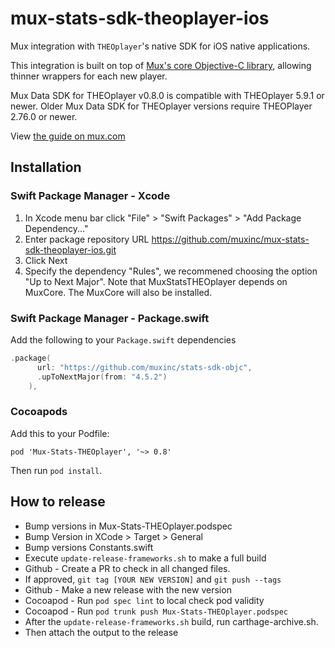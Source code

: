 # mux-stats-sdk-theoplayer-ios

Mux integration with `THEOplayer`'s native SDK for iOS native applications.

This integration is built on top of [Mux's core Objective-C library](https://github.com/muxinc/stats-sdk-objc), allowing thinner wrappers for each new player.

Mux Data SDK for THEOplayer v0.8.0 is compatible with THEOplayer 5.9.1 or newer. Older Mux Data SDK for THEOplayer versions require THEOPlayer 2.76.0 or newer.

View [the guide on mux.com](https://docs.mux.com/docs/theoplayer-sdk-for-ios)

## Installation

### Swift Package Manager - Xcode

1. In Xcode menu bar click "File" > "Swift Packages" > "Add Package Dependency..."
2. Enter package repository URL https://github.com/muxinc/mux-stats-sdk-theoplayer-ios.git 
3. Click Next
4. Specify the dependency "Rules", we recommened choosing the option "Up to Next Major".
Note that MuxStatsTHEOplayer depends on MuxCore. The MuxCore will also be installed.

### Swift Package Manager - Package.swift

Add the following to your `Package.swift` dependencies

```swift
.package(
      url: "https://github.com/muxinc/stats-sdk-objc",
      .upToNextMajor(from: "4.5.2")
    ),
```

### Cocoapods

Add this to your Podfile:

```
pod 'Mux-Stats-THEOplayer', '~> 0.8'
```

Then run `pod install`.

## How to release

* Bump versions in Mux-Stats-THEOplayer.podspec
* Bump Version in XCode > Target > General
* Bump versions Constants.swift
* Execute `update-release-frameworks.sh` to make a full build
* Github - Create a PR to check in all changed files.
* If approved, `git tag [YOUR NEW VERSION]` and `git push --tags`
* Github - Make a new release with the new version
* Cocoapod - Run `pod spec lint` to local check pod validity
* Cocoapod - Run `pod trunk push Mux-Stats-THEOplayer.podspec`
* After the `update-release-frameworks.sh` build, run carthage-archive.sh.
* Then attach the output to the release
